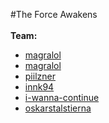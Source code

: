 #The Force Awakens  
<br>
**Team:**  
+ <a href="https://github.com/magralol">magralol</a>  
+ <a href="https://github.com/magralol">magralol</a>  
+ <a href="https://github.com/piilzner">piilzner</a>  
+ <a href="https://github.com/innk94">innk94</a>  
+ <a href="https://github.com/I-wanna-continue">i-wanna-continue</a>  
+ <a href="https://github.com/oskarstalstierna">oskarstalstierna</a>  
